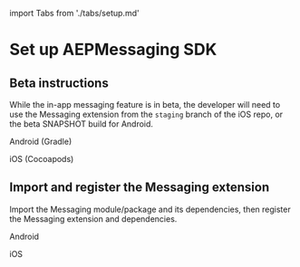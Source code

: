 import Tabs from './tabs/setup.md'

#  Set up AEPMessaging SDK

## Beta instructions

While the in-app messaging feature is in beta, the developer will need to use the Messaging extension from the `staging` branch of the iOS repo, or the beta SNAPSHOT build for Android.

<TabsBlock orientation="horizontal" slots="heading, content" repeat="2"/>

Android (Gradle)

<Tabs query="platform=android&task=install"/>

iOS (Cocoapods)

<Tabs query="platform=ios&task=install"/>

## Import and register the Messaging extension

Import the Messaging module/package and its dependencies, then register the Messaging extension and dependencies.

<TabsBlock orientation="horizontal" slots="heading, content" repeat="2"/>

Android

<Tabs query="platform=android&task=register"/>

iOS

<Tabs query="platform=ios&task=register"/>
